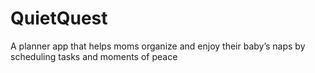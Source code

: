 # QuietQuest
 A planner app that helps moms organize and enjoy their baby’s naps by scheduling tasks and moments of peace
